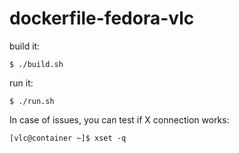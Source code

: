 # dockerfile-fedora-vlc

build it:

```
$ ./build.sh
```

run it:

```
$ ./run.sh
```

In case of issues, you can test if X connection works:

```
[vlc@container ~]$ xset -q
```
